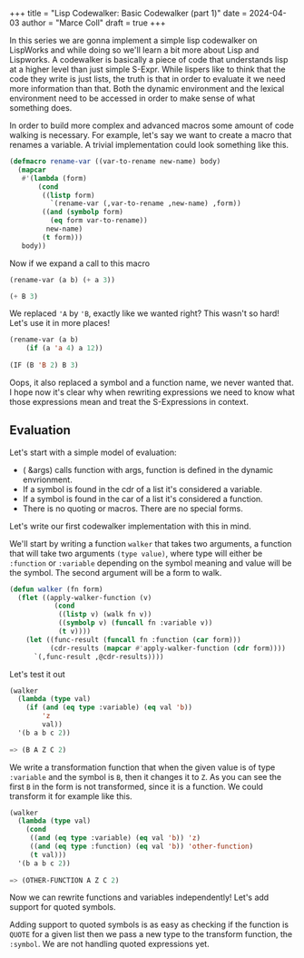 +++
title = "Lisp Codewalker: Basic Codewalker (part 1)"
date = 2024-04-03
author = "Marce Coll"
draft = true
+++

In this series we are gonna implement a simple lisp codewalker on
LispWorks and while doing so we'll learn a bit more about Lisp and
Lispworks. A codewalker is basically a piece of code that understands
lisp at a higher level than just simple S-Expr. While lispers like to
think that the code they write is just lists, the truth is that in
order to evaluate it we need more information than that. Both the
dynamic environment and the lexical environment need to be accessed in
order to make sense of what something does.

In order to build more complex and advanced macros some amount of code
walking is necessary. For example, let's say we want to create a macro
that renames a variable. A trivial implementation could look something
like this.

```lisp
(defmacro rename-var ((var-to-rename new-name) body)
  (mapcar
   #'(lambda (form)
       (cond
        ((listp form) 
          `(rename-var (,var-to-rename ,new-name) ,form))
        ((and (symbolp form) 
          (eq form var-to-rename)) 
         new-name)
        (t form)))
   body))
```

Now if we expand a call to this macro

```lisp
(rename-var (a b) (+ a 3))

(+ B 3)
```

We replaced `'A` by `'B`, exactly like we wanted right? This wasn't so
hard! Let's use it in more places!

```lisp
(rename-var (a b) 
	(if (a 'a 4) a 12))
	
(IF (B 'B 2) B 3)
```

Oops, it also replaced a symbol and a function name, we never wanted
that. I hope now it's clear why when rewriting expressions we need
to know what those expressions mean and treat the S-Expressions in
context.

## Evaluation

Let's start with a simple model of evaluation:

 + (<func> &args) calls function with args, function is defined in the
   dynamic envrionment.
 + If a symbol is found in the cdr of a list it's considered a variable.
 + If a symbol is found in the car of a list it's considered a function.
 + There is no quoting or macros. There are no special forms.
 
Let's write our first codewalker implementation with this in mind.

We'll start by writing a function `walker` that takes two arguments, a
function that will take two arguments `(type value)`, where type will
either be `:function` or `:variable` depending on the symbol meaning
and value will be the symbol. The second argument will be a form to
walk.

```lisp
(defun walker (fn form)
  (flet ((apply-walker-function (v)
           (cond
            ((listp v) (walk fn v))
            ((symbolp v) (funcall fn :variable v))
            (t v))))
    (let ((func-result (funcall fn :function (car form)))
          (cdr-results (mapcar #'apply-walker-function (cdr form))))
      `(,func-result ,@cdr-results))))
```

Let's test it out

```lisp
(walker 
  (lambda (type val) 
	(if (and (eq type :variable) (eq val 'b)) 
		'z 
		val))
  '(b a b c 2))
  
=> (B A Z C 2)
```

We write a transformation function that when the given value is of
type `:variable` and the symbol is `B`, then it changes it to `Z`. As
you can see the first `B` in the form is not transformed, since it is
a function. We could transform it for example like this.

```lisp
(walker 
  (lambda (type val) 
    (cond
	 ((and (eq type :variable) (eq val 'b)) 'z)
	 ((and (eq type :function) (eq val 'b)) 'other-function)
	 (t val)))
  '(b a b c 2))
  
=> (OTHER-FUNCTION A Z C 2)
```

Now we can rewrite functions and variables independently! Let's add
support for quoted symbols.

Adding support to quoted symbols is as easy as checking if the
function is `QUOTE` for a given list then we pass a new type to the
transform function, the `:symbol`. We are not handling quoted
expressions yet.


